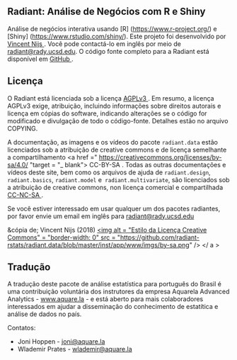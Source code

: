 ## Radiant: Análise de Negócios com R e Shiny

Análise de negócios interativa usando [R] (https://www.r-project.org/) e [Shiny] (https://www.rstudio.com/shiny/). Este projeto foi desenvolvido por <a href="http://rady.ucsd.edu/faculty/directory/nijs/" target="_blank"> Vincent Nijs </a>. Você pode contactá-lo em inglês por meio de radiant@rady.ucsd.edu. O código fonte completo para a Radiant está disponível em <a href="https://github.com/radiant-rstats" target="_blank"> GitHub </a>.

## Licença

O Radiant está licenciada sob a licença <a href="https://tldrlegal.com/license/gnu-affero-general-public-license-v3-(agpl-3.0)" target="\_blank"> AGPLv3 </a> . Em resumo, a licença AGPLv3 exige, atribuição, incluindo informações sobre direitos autorais e licença em cópias do software, indicando alterações se o código for modificado e divulgação de todo o código-fonte. Detalhes estão no arquivo COPYING.

A documentação, as imagens e os vídeos do pacote `radiant.data` estão licenciados sob a atribuição de creative commons e de licença semelhante a compartilhamento <a href =" https://creativecommons.org/licenses/by-sa/4.0/ "target = "_ blank"> CC-BY-SA </a>. Todas as outras documentações e vídeos deste site, bem como os arquivos de ajuda de `radiant.design`,` radiant.basics`, `radiant.model` e` radiant.multivariate`, são licenciados sob a atribuição de creative commons, non licença comercial e compartilhada <a href="https://creativecommons.org/licenses/by-nc-sa/4.0/" target="_blank"> CC-NC-SA </a>.

Se você estiver interessado em usar qualquer um dos pacotes radiantes, por favor envie um email em inglês para radiant@rady.ucsd.edu

&cópia de; Vincent Nijs (2018) <a rel="license" href="https://creativecommons.org/licenses/by-nc-sa/4.0/" target="_blank"> <img alt = "Estilo da Licença Creative Commons" = "border-width: 0" src = "https://github.com/radiant-rstats/radiant.data/blob/master/inst/app/www/imgs/by-sa.png" /> </ a >

## Tradução

A tradução deste pacote de análise estatística para português do Brasil é uma contribuição voluntária dos instrutores da empresa Aquarela Advanced Analytics - www.aquare.la - e está aberto para mais colaboradores interessados em ajudar a disseminação do conhecimento de estatítica e análise de dados no país. 

Contatos:
  
  * Joni Hoppen - joni@aquare.la
  * Wlademir Prates - wlademir@aquare.la
  
  





